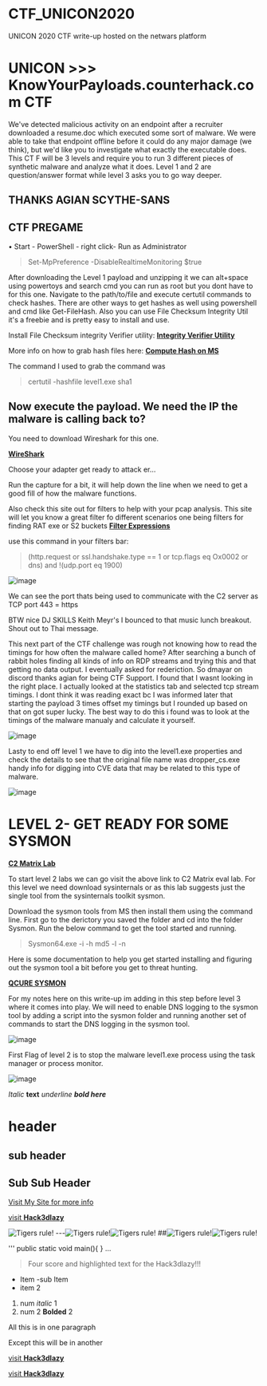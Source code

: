 # CTF_UNICON2020
UNICON 2020 CTF write-up hosted on the netwars  platform




# UNICON >>> KnowYourPayloads.counterhack.com CTF 
We've detected malicious activity on an endpoint after a recruiter downloaded a 
resume.doc which executed some sort of malware. We were able to take that 
endpoint offline before it could do any major damage (we think), but we'd like you 
to investigate what exactly the executable does. This CT F will be 3 levels and 
require you to run 3 different pieces of synthetic malware and analyze what it 
does. Level 1 and 2 are question/answer format while level 3 asks you to go way 
deeper. 

## THANKS AGIAN SCYTHE-SANS 
## CTF PREGAME 

• Start - PowerShell - right click- Run as Administrator
>Set-MpPreference -DisableRealtimeMonitoring $true

After downloading the Level 1 payload and unzipping it we can alt+space using powertoys and search cmd you can run as root but you dont have to for this one. Navigate to the path/to/file and execute certutil commands to check hashes. There are other ways to get hashes as well using powershell and cmd like Get-FileHash. Also you can use File Checksum Integrity Util it's a freebie and is pretty easy to install and use. 

Install File Checksum integrity Verifier utility:
[**Integrity Verifier Utility**](https://www.microsoft.com/en-us/download/details.aspx?id=11533)

More info on how to grab hash files here:
[**Compute Hash on MS**](https://support.microsoft.com/en-gb/help/889768/how-to-compute-the-md5-or-sha-1-cryptographic-hash-values-for-a-file)

The command I used to grab the command was 
>certutil -hashfile level1.exe sha1

## Now execute the payload. We need the IP the malware is calling back to?

You need to download Wireshark for this one.

[**WireShark**](https://www.wireshark.org/)

Choose your adapter get ready to attack er...

Run the capture for a bit, it will help down the line when we need to get a good fill of how the malware functions.

Also check this site out for filters to help with your pcap analysis. This site will let you know a great filter fo different scenarios one being filters for finding RAT exe or S2 buckets
[**Filter Expressions**](https://unit42.paloaltonetworks.com/using-wireshark-display-filter-expressions/)

use this command in your filters bar:
>(http.request or ssl.handshake.type == 1 or tcp.flags eq Ox0002 or dns) and !(udp.port eq 1900)

![image](https://user-images.githubusercontent.com/61480759/90970361-9a822000-e4c9-11ea-8fe8-1051df19931c.png)

We can see the port thats being used to communicate with the C2 server as TCP port 443 = https

BTW nice DJ SKILLS Keith Meyr's I bounced to that music lunch breakout. Shout out to Thai message.

This next part of the CTF challenge was rough not knowing how to read the timings for how often the malware called home? After searching a bunch of rabbit holes finding all kinds of info on RDP streams and trying this and that getting no data output. I eventually asked for rederiction. So dmayar on discord thanks agian for being CTF Support. I found that I wasnt looking in the right place. I actually looked at the statistics tab and selected tcp stream timings. I dont think it was reading exact bc I was informed later that starting the payload 3 times offset my timings but I rounded up based on that on got super lucky. The best way to do this i found was to look at the timings of the malware manualy and calculate it yourself.

![image](https://user-images.githubusercontent.com/61480759/90970768-7d038500-e4ce-11ea-9224-9b6f890b7ffc.png)

Lasty to end off level 1 we have to dig into the level1.exe properties and check the details to see that the original file name was dropper_cs.exe handy info for digging into CVE data that may be related to this type of malware. 

![image](https://user-images.githubusercontent.com/61480759/90970842-5bef6400-e4cf-11ea-9330-bf6c46e351e6.png)

# LEVEL 2- GET READY FOR SOME SYSMON

[**C2 Matrix Lab**](https://howto.thec2matrix.com/lab-infrastructure/c2-matrix-eval-lab)

To start level 2 labs we can go visit the above link to C2 Matrix eval lab. For this level we need download sysinternals or as this lab suggests just the single tool from the sysinternals toolkit sysmon. 

Download the sysmon tools from MS then install them using the command line. First go to the derictory you saved the folder and cd into the folder Sysmon. Run the below command to get the tool started and running. 
>Sysmon64.exe -i -h md5 -l -n

Here is some documentation to help you get started installing and figuring out the sysmon tool a bit before you get to threat hunting. 

[**QCURE SYSMON**](https://cqureacademy.com/blog/server-monitoring/sysmon)

For my notes here on this write-up im adding in this step before level 3 where it comes into play. We will need to enable DNS logging to the sysmon tool by adding a script into the sysmon folder and running another set of commands to start the DNS logging in the sysmon tool.

![image](https://user-images.githubusercontent.com/61480759/90971061-9e19a500-e4d1-11ea-9523-ab5315e307a4.png)

First Flag of level 2 is to stop the malware level1.exe process using the task manager or process monitor.

![image](https://user-images.githubusercontent.com/61480759/90970974-ec7a7400-e4d0-11ea-90d6-180cd0b9d061.png)



















_Italic_
**text**
_underline **bold here**_

# header

## sub header

## Sub Sub Header

[Visit My Site for more info](http://hack3dlazy.com)

[visit **Hack3dlazy**](http://hack3dlazy.com)

![Tigers rule!](<URLfor pic>)
---![Tigers rule!](https://upload.wikimedia.org/wikipedia/commons/5/56/Tiger.50.jpg)![Tigers rule!](https://upload.wikimedia.org/wikipedia/commons/5/56/Tiger.50.jpg)
##![Tigers rule!](https://upload.wikimedia.org/wikipedia/commons/5/56/Tiger.50.jpg)![Tigers rule!](https://upload.wikimedia.org/wikipedia/commons/5/56/Tiger.50.jpg)


'''
public static void main(){
}
...

> Four score and highlighted text for the Hack3dlazy!!!

- Item 
  -sub Item
- item 2

1. num _italic_ 1
2. num 2 **Bolded** 2

All this is in one paragraph

Except this will be in another


[visit **Hack3dlazy**](http://hack3dlazy.com)


[visit **Hack3dlazy**](http://hack3dlazy.com)
